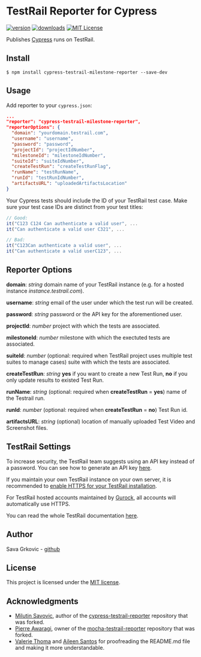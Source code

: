 # TestRail Reporter for Cypress

[![version](https://img.shields.io/npm/v/cypress-testrail-milestone-reporter.svg)](https://www.npmjs.com/package/cypress-testrail-milestone-reporter)
[![downloads](https://img.shields.io/npm/dt/cypress-testrail-milestone-reporter.svg)](https://www.npmjs.com/package/cypress-testrail-milestone-reporter)
[![MIT License](https://img.shields.io/github/license/savagrk/cypress-testrail-milestone-reporter.svg)](https://github.com/savagrk/cypress-testrail-milestone-reporter/blob/master/LICENSE.md)

Publishes [Cypress](https://www.cypress.io/) runs on TestRail.

## Install

```shell
$ npm install cypress-testrail-milestone-reporter --save-dev
```

## Usage

Add reporter to your `cypress.json`:

```json
...
"reporter": "cypress-testrail-milestone-reporter",
"reporterOptions": {
  "domain": "yourdomain.testrail.com",
  "username": "username",
  "password": "password",
  "projectId": "projectIdNumber",
  "milestoneId": "milestoneIdNumber",
  "suiteId": "suiteIdNumber",
  "createTestRun": "createTestRunFlag",
  "runName": "testRunName",
  "runId": "testRunIdNumber",
  "artifactsURL": "uploadedArtifactsLocation"
}
```

Your Cypress tests should include the ID of your TestRail test case. Make sure your test case IDs are distinct from your test titles:

```Javascript
// Good:
it("C123 C124 Can authenticate a valid user", ...
it("Can authenticate a valid user C321", ...

// Bad:
it("C123Can authenticate a valid user", ...
it("Can authenticate a valid userC123", ...
```

## Reporter Options

**domain**: _string_ domain name of your TestRail instance (e.g. for a hosted instance _instance.testrail.com_).

**username**: _string_ email of the user under which the test run will be created.

**password**: _string_ password or the API key for the aforementioned user.

**projectId**: _number_ project with which the tests are associated.

**milestoneId**: _number_ milestone with which the exectuted tests are associated.

**suiteId**: _number_ (optional: required when TestRail project uses multiple test suites to manage cases) suite with which the tests are associated.

**createTestRun**: _string_ **yes** if you want to create a new Test Run, **no** if you only update results to existed Test Run.

**runName**: _string_ (optional: required when **createTestRun** = **yes**) name of the Testrail run.

**runId**: _number_ (optional: required when **createTestRun** = **no**) Test Run id.

**artifactsURL**: _string_ (optional) location of manually uploaded Test Video and Screenshot files.


## TestRail Settings

To increase security, the TestRail team suggests using an API key instead of a password. You can see how to generate an API key [here](http://docs.gurock.com/testrail-api2/accessing#username_and_api_key).

If you maintain your own TestRail instance on your own server, it is recommended to [enable HTTPS for your TestRail installation](http://docs.gurock.com/testrail-admin/admin-securing#using_https).

For TestRail hosted accounts maintained by [Gurock](http://www.gurock.com/), all accounts will automatically use HTTPS.

You can read the whole TestRail documentation [here](http://docs.gurock.com/).

## Author

Sava Grkovic - [github](https://github.com/savagrk)

## License

This project is licensed under the [MIT license](/LICENSE.md).

## Acknowledgments

* [Milutin Savovic](https://github.com/mickosav), author of the [cypress-testrail-reporter](https://github.com/Vivify-Ideas/cypress-testrail-reporter) repository that was forked.
* [Pierre Awaragi](https://github.com/awaragi), owner of the [mocha-testrail-reporter](https://github.com/awaragi/mocha-testrail-reporter) repository that was forked.
* [Valerie Thoma](https://github.com/ValerieThoma) and [Aileen Santos](https://github.com/asantos3026) for proofreading the README.md file and making it more understandable.
